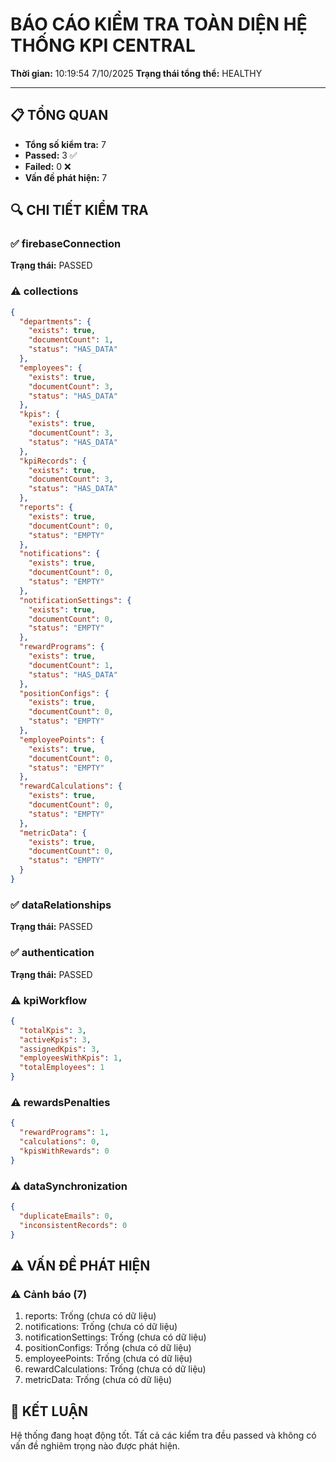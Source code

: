 # BÁO CÁO KIỂM TRA TOÀN DIỆN HỆ THỐNG KPI CENTRAL

**Thời gian:** 10:19:54 7/10/2025
**Trạng thái tổng thể:** HEALTHY

---

## 📋 TỔNG QUAN

- **Tổng số kiểm tra:** 7
- **Passed:** 3 ✅
- **Failed:** 0 ❌
- **Vấn đề phát hiện:** 7

## 🔍 CHI TIẾT KIỂM TRA

### ✅ firebaseConnection

**Trạng thái:** PASSED

### ⚠️ collections

```json
{
  "departments": {
    "exists": true,
    "documentCount": 1,
    "status": "HAS_DATA"
  },
  "employees": {
    "exists": true,
    "documentCount": 3,
    "status": "HAS_DATA"
  },
  "kpis": {
    "exists": true,
    "documentCount": 3,
    "status": "HAS_DATA"
  },
  "kpiRecords": {
    "exists": true,
    "documentCount": 3,
    "status": "HAS_DATA"
  },
  "reports": {
    "exists": true,
    "documentCount": 0,
    "status": "EMPTY"
  },
  "notifications": {
    "exists": true,
    "documentCount": 0,
    "status": "EMPTY"
  },
  "notificationSettings": {
    "exists": true,
    "documentCount": 0,
    "status": "EMPTY"
  },
  "rewardPrograms": {
    "exists": true,
    "documentCount": 1,
    "status": "HAS_DATA"
  },
  "positionConfigs": {
    "exists": true,
    "documentCount": 0,
    "status": "EMPTY"
  },
  "employeePoints": {
    "exists": true,
    "documentCount": 0,
    "status": "EMPTY"
  },
  "rewardCalculations": {
    "exists": true,
    "documentCount": 0,
    "status": "EMPTY"
  },
  "metricData": {
    "exists": true,
    "documentCount": 0,
    "status": "EMPTY"
  }
}
```

### ✅ dataRelationships

**Trạng thái:** PASSED

### ✅ authentication

**Trạng thái:** PASSED

### ⚠️ kpiWorkflow

```json
{
  "totalKpis": 3,
  "activeKpis": 3,
  "assignedKpis": 3,
  "employeesWithKpis": 1,
  "totalEmployees": 1
}
```

### ⚠️ rewardsPenalties

```json
{
  "rewardPrograms": 1,
  "calculations": 0,
  "kpisWithRewards": 0
}
```

### ⚠️ dataSynchronization

```json
{
  "duplicateEmails": 0,
  "inconsistentRecords": 0
}
```

## ⚠️ VẤN ĐỀ PHÁT HIỆN

### ⚠️ Cảnh báo (7)

1. reports: Trống (chưa có dữ liệu)
2. notifications: Trống (chưa có dữ liệu)
3. notificationSettings: Trống (chưa có dữ liệu)
4. positionConfigs: Trống (chưa có dữ liệu)
5. employeePoints: Trống (chưa có dữ liệu)
6. rewardCalculations: Trống (chưa có dữ liệu)
7. metricData: Trống (chưa có dữ liệu)

## 🎯 KẾT LUẬN

Hệ thống đang hoạt động tốt. Tất cả các kiểm tra đều passed và không có vấn đề nghiêm trọng nào được phát hiện.

